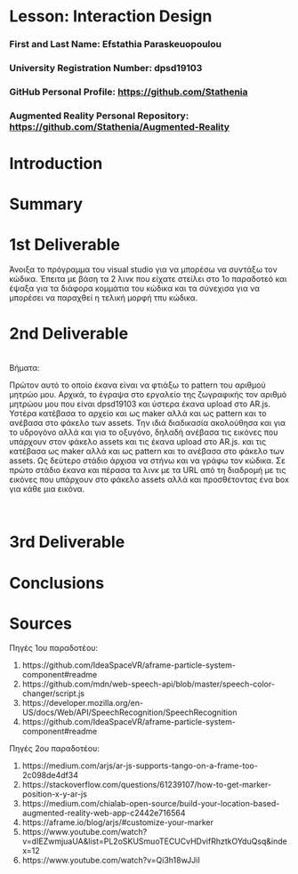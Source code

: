 # Lesson: Interaction Design

### First and Last Name: Efstathia Paraskeuopoulou
### University Registration Number: dpsd19103
### GitHub Personal Profile: https://github.com/Stathenia
### Augmented Reality Personal Repository: https://github.com/Stathenia/Augmented-Reality

# Introduction

# Summary


# 1st Deliverable
Άνοιξα το πρόγραμμα του visual studio για να μπορέσω να συντάξω τον κώδικα. Έπειτα με βάση τα 2 λινκ που είχατε στείλει στο 1ο παραδοτεό 
και έψαξα για τα διάφορα κομμάτια του κώδικα και τα σύνεχισα για να μπορέσει να παραχθεί η τελική μορφή τπυ κώδικα. 

# 2nd Deliverable
<br>
Βήματα:

Πρώτον αυτό το οποίο έκανα είναι να φτιάξω το pattern του αριθμού μητρώο μου. Αρχικά, το έγραψα στο εργαλείο της ζωγραφικής τον αριθμό μητρώου μου που είναι dpsd19103 και ύστερα έκανα upload στο AR.js. Υστέρα κατέβασα το αρχείο και ως maker αλλά και ως pattern και το ανέβασα στο φάκελο των  assets. Την ιδιά διαδικασία ακολούθησα και για το υδρογόνο αλλά και για το οξυγόνο, δηλαδή ανέβασα τις εικόνες που υπάρχουν στον φάκελο assets και τις έκανα upload στο AR.js. και τις κατέβασα ως maker αλλά και ως pattern και το ανέβασα στο φάκελο των  assets. 
Ως δεύτερο στάδιο άρχισα να στήνω και να γράφω τον κώδικα. 
Σε πρώτο στάδιο έκανα και πέρασα τα λινκ με τα URL από τη διαδρομή με τις εικόνες που υπάρχουν στο φάκελο assets αλλά και προσθέτοντας ένα box για κάθε μια εικόνα. 

</br>

# 3rd Deliverable 


# Conclusions


# Sources
Πηγές 1ου παραδοτέου: 

<ol>
<li>https://github.com/IdeaSpaceVR/aframe-particle-system-component#readme
<li>https://github.com/mdn/web-speech-api/blob/master/speech-color-changer/script.js
<li>https://developer.mozilla.org/en-US/docs/Web/API/SpeechRecognition/SpeechRecognition
<li>https://github.com/IdeaSpaceVR/aframe-particle-system-component#readme
</ol>

Πηγές 2ου παραδοτέου:
<ol>
<li>https://medium.com/arjs/ar-js-supports-tango-on-a-frame-too-2c098de4df34 </li>
<li>https://stackoverflow.com/questions/61239107/how-to-get-marker-position-x-y-ar-js </li>
<li>https://medium.com/chialab-open-source/build-your-location-based-augmented-reality-web-app-c2442e716564</li>
<li>https://aframe.io/blog/arjs/#customize-your-marker </li>
<li>https://www.youtube.com/watch?v=dIEZwmjuaUA&list=PL2oSKUSmuoTECUCvHDvifRhztkOYduQsq&index=12</li>
<li>https://www.youtube.com/watch?v=Qi3h18wJJiI</li>
</ol>



